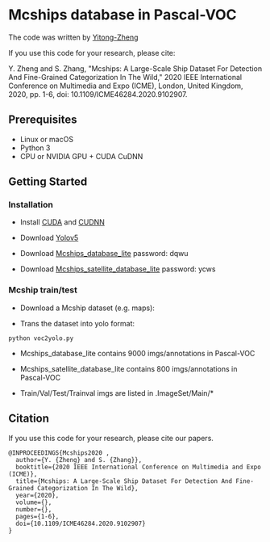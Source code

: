 
# Mcships database in Pascal-VOC


The code was written by [Yitong-Zheng](2016100530@mail.nwpu.edu.cn)

If you use this code for your research, please cite:

Y. Zheng and S. Zhang, "Mcships: A Large-Scale Ship Dataset For Detection And Fine-Grained Categorization In The Wild," 2020 IEEE International Conference on Multimedia and Expo (ICME), London, United Kingdom, 2020, pp. 1-6, doi: 10.1109/ICME46284.2020.9102907.


## Prerequisites
- Linux or macOS
- Python 3
- CPU or NVIDIA GPU + CUDA CuDNN

## Getting Started
### Installation

- Install [CUDA](https://developer.nvidia.com/zh-cn/cuda-downloads) and [CUDNN](https://developer.nvidia.com/rdp/cudnn-archive)

- Download [Yolov5](https://github.com/topics/yolov5)

- Download [Mcships_database_lite](https://pan.baidu.com/s/1rDeiCPX4EdRUvBl5jnWqDQ)  password: dqwu 

- Download [Mcships_satellite_database_lite](https://pan.baidu.com/s/1V-pZf_eP1XP8op-Yz0c3nQ)   password: ycws
### Mcship train/test
- Download a Mcship dataset (e.g. maps):

- Trans the dataset into yolo format:
```
python voc2yolo.py
```
- Mcships_database_lite contains 9000 imgs/annotations in Pascal-VOC

- Mcships_satellite_database_lite contains 800 imgs/annotations in Pascal-VOC

- Train/Val/Test/Trainval imgs are listed in .ImageSet/Main/*

## Citation
If you use this code for your research, please cite our papers.
```
@INPROCEEDINGS{Mcships2020 ,
  author={Y. {Zheng} and S. {Zhang}},
  booktitle={2020 IEEE International Conference on Multimedia and Expo (ICME)}, 
  title={Mcships: A Large-Scale Ship Dataset For Detection And Fine-Grained Categorization In The Wild}, 
  year={2020},
  volume={},
  number={},
  pages={1-6},
  doi={10.1109/ICME46284.2020.9102907}
}

```
